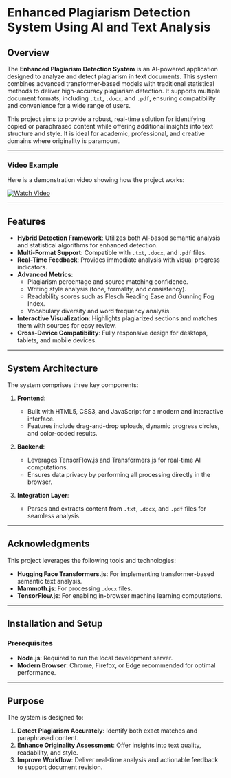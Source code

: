 # Enhanced Plagiarism Detection System Using AI and Text Analysis

## Overview
The **Enhanced Plagiarism Detection System** is an AI-powered application designed to analyze and detect plagiarism in text documents. This system combines advanced transformer-based models with traditional statistical methods to deliver high-accuracy plagiarism detection. It supports multiple document formats, including `.txt`, `.docx`, and `.pdf`, ensuring compatibility and convenience for a wide range of users.

This project aims to provide a robust, real-time solution for identifying copied or paraphrased content while offering additional insights into text structure and style. It is ideal for academic, professional, and creative domains where originality is paramount.

---

### Video Example

Here is a demonstration video showing how the project works:

[![Watch Video](![image](https://github.com/user-attachments/assets/0c9892a8-a21d-496b-85db-fb712935fe1b))](https://youtu.be/mqtCBBermhM)

---

## Features
- **Hybrid Detection Framework**: Utilizes both AI-based semantic analysis and statistical algorithms for enhanced detection.
- **Multi-Format Support**: Compatible with `.txt`, `.docx`, and `.pdf` files.
- **Real-Time Feedback**: Provides immediate analysis with visual progress indicators.
- **Advanced Metrics**:
  - Plagiarism percentage and source matching confidence.
  - Writing style analysis (tone, formality, and consistency).
  - Readability scores such as Flesch Reading Ease and Gunning Fog Index.
  - Vocabulary diversity and word frequency analysis.
- **Interactive Visualization**: Highlights plagiarized sections and matches them with sources for easy review.
- **Cross-Device Compatibility**: Fully responsive design for desktops, tablets, and mobile devices.

---

## System Architecture
The system comprises three key components:

1. **Frontend**:
   - Built with HTML5, CSS3, and JavaScript for a modern and interactive interface.
   - Features include drag-and-drop uploads, dynamic progress circles, and color-coded results.

2. **Backend**:
   - Leverages TensorFlow.js and Transformers.js for real-time AI computations.
   - Ensures data privacy by performing all processing directly in the browser.

3. **Integration Layer**:
   - Parses and extracts content from `.txt`, `.docx`, and `.pdf` files for seamless analysis.

---

## Acknowledgments
This project leverages the following tools and technologies:
- **Hugging Face Transformers.js**: For implementing transformer-based semantic text analysis.
- **Mammoth.js**: For processing `.docx` files.
- **TensorFlow.js**: For enabling in-browser machine learning computations.

---

## Installation and Setup

### Prerequisites
- **Node.js**: Required to run the local development server.
- **Modern Browser**: Chrome, Firefox, or Edge recommended for optimal performance.

---

## Purpose
The system is designed to:
1. **Detect Plagiarism Accurately**: Identify both exact matches and paraphrased content.
2. **Enhance Originality Assessment**: Offer insights into text quality, readability, and style.
3. **Improve Workflow**: Deliver real-time analysis and actionable feedback to support document revision.
